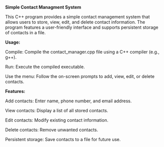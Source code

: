 ****Simple Contact Managment System****

This C++ program provides a simple contact management system that allows users to store, view, edit, and delete contact information. The program features a user-friendly interface and supports persistent storage of contacts in a file.

**Usage:**

Compile: Compile the contact_manager.cpp file using a C++ compiler (e.g., g++).

Run: Execute the compiled executable.

Use the menu: Follow the on-screen prompts to add, view, edit, or delete contacts.

**Features:**

Add contacts: Enter name, phone number, and email address.

View contacts: Display a list of all stored contacts.

Edit contacts: Modify existing contact information.

Delete contacts: Remove unwanted contacts.

Persistent storage: Save contacts to a file for future use.
